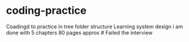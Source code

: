 # coding-practice
Coadingd to practice in tree folder structure 
Learning system design
i am done with 5 chapters 80 pages approx #
Failed the interview